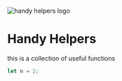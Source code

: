 <!-- {"s_msg":"this file was automatically generated","s_by":"f_generate_markdown.module.js","s_ts_created":"Fri Dec 08 2023 15:47:13 GMT+0100 (Central European Standard Time)","n_ts_created":1702046833480} -->
![handy helpers logo](./logo_banner.png)
# Handy Helpers
this is a collection of useful functions
```javascript
let n = 2;

```